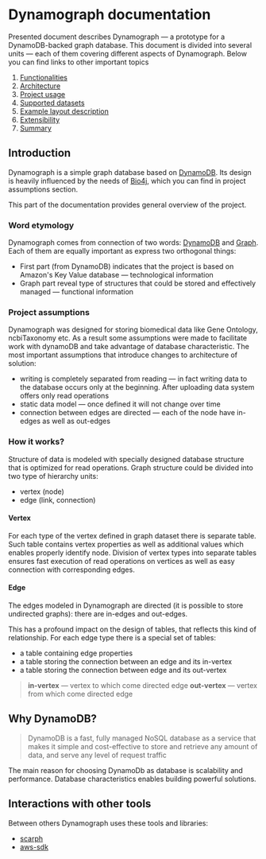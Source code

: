 # Dynamograph documentation

Presented document describes Dynamograph — a prototype for a DynamoDB-backed graph database.
This document is divided into several units — each of them covering different aspects of Dynamograph. Below you can find links to other important topics

1. [Functionalities][6]
2. [Architecture][7]
3. [Project usage][8]
4. [Supported datasets][9]
5. [Example layout description][10]
6. [Extensibility][11]
7. [Summary][12]

## Introduction

Dynamograph is a simple graph database based on [DynamoDB][1]. Its design is heavily influenced by the needs of [Bio4j](http://bio4j.com), which you can find in project assumptions section.

This part of the documentation provides general overview of the project.

### Word etymology

Dynamograph comes from connection of two words: [DynamoDB][1] and [Graph][2]. Each of them are equally important as express two orthogonal things:
 - First part (from DynamoDB) indicates that the project is based on Amazon's Key Value database — technological information
 - Graph part reveal type of structures that could be stored and effectively managed — functional information

### Project assumptions

Dynamograph was designed for storing biomedical data like Gene Ontology, ncbiTaxonomy etc. As a result some assumptions were made to facilitate work with dynamoDB and take advantage of database characteristic.
The most important assumptions that introduce changes to architecture of solution:
- writing is completely separated from reading — in fact writing data to the database occurs only at the beginning. After uploading data system offers only read operations
- static data model — once defined it will not change over time
- connection between edges are directed — each of the node have in-edges as well as out-edges

### How it works?

Structure of data is modeled with specially designed database structure that is optimized for read operations.
Graph structure could be divided into two type of hierarchy units:
  - vertex (node)
  - edge (link, connection)

#### Vertex

For each type of the vertex defined in graph dataset there is separate table. Such table contains vertex properties as well as additional values which enables properly identify node.
Division of vertex types into separate tables ensures fast execution of read operations on vertices as well as easy connection with corresponding edges.

#### Edge

The edges modeled in Dynamograph are directed (it is possible to store undirected graphs): there are in-edges and out-edges.

This has a profound impact on the design of tables, that reflects this kind of relationship. For each edge type there is a special set of tables:

- a table containing edge properties
- a table storing the connection between an edge and its in-vertex
- a table storing the connection between edge and its out-vertex


> **in-vertex** — vertex to which come directed edge
> **out-vertex** — vertex from which come directed edge

## Why DynamoDB?

> DynamoDB is a fast, fully managed NoSQL database as a service that makes it simple and cost-effective to store and retrieve any amount of data, and serve any level of request traffic

The main reason for choosing DynamoDb as database is scalability and performance. Database characteristics enables building powerful solutions.


## Interactions with other tools

Between others Dynamograph uses these tools and libraries:

- [scarph][4]
- [aws-sdk][5]

[1]: http://aws.amazon.com/dynamodb/
[2]: http://en.wikipedia.org/wiki/Graph_(mathematics)
[4]: https://github.com/ohnosequences/scarph/
[5]: https://github.com/aws/aws-sdk-java
[6]: Functionalities.md
[7]: Architecture.md
[8]: Usage.md
[9]: Datasets.md
[10]: GoTableLayout.md
[11]: Extensibility.md
[12]: Summary.md
